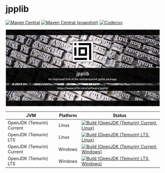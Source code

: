 jpplib
===

[![Maven Central](https://img.shields.io/maven-central/v/com.io7m.jpplib/com.io7m.jpplib.svg?style=flat-square)](http://search.maven.org/#search%7Cga%7C1%7Cg%3A%22com.io7m.jpplib%22)
[![Maven Central (snapshot)](https://img.shields.io/nexus/s/com.io7m.jpplib/com.io7m.jpplib?server=https%3A%2F%2Fs01.oss.sonatype.org&style=flat-square)](https://s01.oss.sonatype.org/content/repositories/snapshots/com/io7m/jpplib/)
[![Codecov](https://img.shields.io/codecov/c/github/io7m/jpplib.svg?style=flat-square)](https://codecov.io/gh/io7m/jpplib)

![com.io7m.jpplib](./src/site/resources/jpplib.jpg?raw=true)

| JVM | Platform | Status |
|-----|----------|--------|
| OpenJDK (Temurin) Current | Linux | [![Build (OpenJDK (Temurin) Current, Linux)](https://img.shields.io/github/actions/workflow/status/io7m/jpplib/main.linux.temurin.current.yml)](https://github.com/io7m/jpplib/actions?query=workflow%3Amain.linux.temurin.current)|
| OpenJDK (Temurin) LTS | Linux | [![Build (OpenJDK (Temurin) LTS, Linux)](https://img.shields.io/github/actions/workflow/status/io7m/jpplib/main.linux.temurin.lts.yml)](https://github.com/io7m/jpplib/actions?query=workflow%3Amain.linux.temurin.lts)|
| OpenJDK (Temurin) Current | Windows | [![Build (OpenJDK (Temurin) Current, Windows)](https://img.shields.io/github/actions/workflow/status/io7m/jpplib/main.windows.temurin.current.yml)](https://github.com/io7m/jpplib/actions?query=workflow%3Amain.windows.temurin.current)|
| OpenJDK (Temurin) LTS | Windows | [![Build (OpenJDK (Temurin) LTS, Windows)](https://img.shields.io/github/actions/workflow/status/io7m/jpplib/main.windows.temurin.lts.yml)](https://github.com/io7m/jpplib/actions?query=workflow%3Amain.windows.temurin.lts)|
